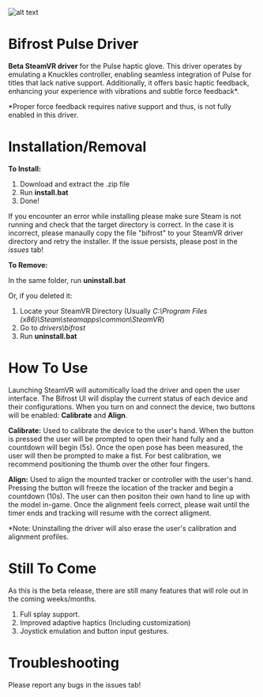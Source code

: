 ![alt text](https://drive.google.com/uc?export=download&id=1elh8oCuQ3XcnKBsewteKs-1h6Jder6ev)

# Bifrost Pulse Driver

**Beta SteamVR driver** for the Pulse haptic glove. This driver operates by emulating a Knuckles controller, enabling seamless integration of Pulse for titles that lack native support. Additionally, it offers basic haptic feedback, enhancing your experience with vibrations and subtle force feedback*.

*Proper force feedback requires native support and thus, is not fully enabled in this driver.

# Installation/Removal

**To Install:**

1) Download and extract the .zip file
2) Run **install.bat**
3) Done!

If you encounter an error while installing please make sure Steam is not running and check that the target directory is correct.
In the case it is incorrect, please manaully copy the file "bifrost" to your SteamVR driver directory and retry the installer.
If the issue persists, please post in the _issues_ tab!

**To Remove:**

In the same folder, run **uninstall.bat**

Or, if you deleted it:

1) Locate your SteamVR Directory (Usually _C:\Program Files (x86)\Steam\steamapps\common\SteamVR_)
2) Go to _drivers\bifrost_
3) Run **uninstall.bat**

# How To Use

Launching SteamVR will automitically load the driver and open the user interface. The Bifrost UI will display the current status of each device and their configurations. When you turn on and connect the device, two buttons will be enabled: **Calibrate** and **Align**.

**Calibrate:** Used to calibrate the device to the user's hand. When the button is pressed the user will be prompted to open their hand fully and a countdown will begin (5s). Once the open pose has been measured, the user will then be prompted to make a fist. For best calibration, we recommend positioning the thumb over the other four fingers.

**Align:** Used to align the mounted tracker or controller with the user's hand. Pressing the button will freeze the location of the tracker and begin a countdown (10s). The user can then positon their own hand to line up with the model in-game. Once the alignment feels correct, please wait until the timer ends and tracking will resume with the correct alligment.

*Note: Uninstalling the driver will also erase the user's calibration and alignment profiles.

# Still To Come

As this is the beta release, there are still many features that will role out in the coming weeks/months.

1) Full splay support.
2) Improved adaptive haptics (Including customization)
3) Joystick emulation and button input gestures.

# Troubleshooting

Please report any bugs in the issues tab!
